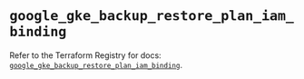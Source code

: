 # `google_gke_backup_restore_plan_iam_binding`

Refer to the Terraform Registry for docs: [`google_gke_backup_restore_plan_iam_binding`](https://registry.terraform.io/providers/hashicorp/google-beta/6.16.0/docs/resources/google_gke_backup_restore_plan_iam_binding).
